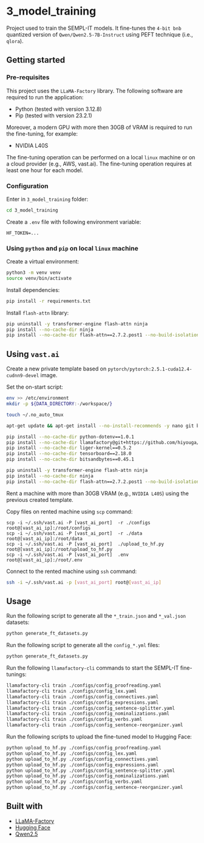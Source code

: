 # 3_model_training
Project used to train the SEMPL-IT models. It fine-tunes the `4-bit bnb` quantized version of `Qwen/Qwen2.5-7B-Instruct` using PEFT technique (i.e., `qlora`).

## Getting started
### Pre-requisites
This project uses the `LLaMA-Factory` library. The following software are required to run the application:
* Python (tested with version 3.12.8)
* Pip (tested with version 23.2.1)

Moreover, a modern GPU with more then 30GB of VRAM is required to run the fine-tuning, for example:
* NVIDIA L40S

The fine-tuning operation can be performed on a local `linux` machine or on a cloud provider (e.g., AWS, vast.ai). The fine-tuning operation requires at least one hour for each model. 

### Configuration
Enter in `3_model_training` folder:
```sh
cd 3_model_training
```

Create a `.env` file with following environment variable:
```
HF_TOKEN=...
```

### Using `python` and `pip` on local `linux` machine
Create a virtual environment:
```sh
python3 -m venv venv
source venv/bin/activate
```

Install dependencies:
```sh
pip install -r requirements.txt
```

Install `flash-attn` library:
```sh
pip uninstall -y transformer-engine flash-attn ninja
pip install --no-cache-dir ninja
pip install --no-cache-dir flash-attn==2.7.2.post1 --no-build-isolation
```

## Using `vast.ai`
Create a new private template based on `pytorch/pytorch:2.5.1-cuda12.4-cudnn9-devel` image.

Set the on-start script:
```sh
env >> /etc/environment
mkdir -p ${DATA_DIRECTORY:-/workspace/}

touch ~/.no_auto_tmux

apt-get update && apt-get install --no-install-recommends -y nano git build-essential screen && apt-get clean && rm -rf /var/lib/apt/lists/*

pip install --no-cache-dir python-dotenv==1.0.1
pip install --no-cache-dir llamafactory@git+https://github.com/hiyouga/LLaMA-Factory
pip install --no-cache-dir liger-kernel==0.5.2
pip install --no-cache-dir tensorboard==2.18.0
pip install --no-cache-dir bitsandbytes==0.45.1

pip uninstall -y transformer-engine flash-attn ninja
pip install --no-cache-dir ninja
pip install --no-cache-dir flash-attn==2.7.2.post1 --no-build-isolation
```

Rent a machine with more than 30GB VRAM (e.g., `NVIDIA L40S`) using the previous created template.

Copy files on rented machine using `scp` command:
```
scp -i ~/.ssh/vast.ai -P [vast_ai_port]  -r ./configs      root@[vast_ai_ip]:/root/configs
scp -i ~/.ssh/vast.ai -P [vast_ai_port]  -r ./data         root@[vast_ai_ip]:/root/data
scp -i ~/.ssh/vast.ai -P [vast_ai_port]  ./upload_to_hf.py root@[vast_ai_ip]:/root/upload_to_hf.py
scp -i ~/.ssh/vast.ai -P [vast_ai_port]  .env              root@[vast_ai_ip]:/root/.env
```

Connect to the rented machine using `ssh` command:
```sh
ssh -i ~/.ssh/vast.ai -p [vast_ai_port] root@[vast_ai_ip]
```

## Usage
Run the following script to generate all the `*_train.json` and `*_val.json` datasets:
```sh
python generate_ft_datasets.py
```

Run the following script to generate all the `config_*.yml` files:
```sh
python generate_ft_datasets.py
```

Run the following `llamafactory-cli` commands to start the SEMPL-IT fine-tunings:
```sh
llamafactory-cli train ./configs/config_proofreading.yaml
llamafactory-cli train ./configs/config_lex.yaml
llamafactory-cli train ./configs/config_connectives.yaml
llamafactory-cli train ./configs/config_expressions.yaml
llamafactory-cli train ./configs/config_sentence-splitter.yaml
llamafactory-cli train ./configs/config_nominalizations.yaml
llamafactory-cli train ./configs/config_verbs.yaml
llamafactory-cli train ./configs/config_sentence-reorganizer.yaml
```

Run the following scripts to upload the fine-tuned model to Hugging Face:
```sh
python upload_to_hf.py ./configs/config_proofreading.yaml
python upload_to_hf.py ./configs/config_lex.yaml
python upload_to_hf.py ./configs/config_connectives.yaml
python upload_to_hf.py ./configs/config_expressions.yaml
python upload_to_hf.py ./configs/config_sentence-splitter.yaml
python upload_to_hf.py ./configs/config_nominalizations.yaml
python upload_to_hf.py ./configs/config_verbs.yaml
python upload_to_hf.py ./configs/config_sentence-reorganizer.yaml
```

## Built with
* [LLaMA-Factory](https://github.com/hiyouga/LLaMA-Factory)
* [Hugging Face](https://huggingface.co)
* [Qwen2.5](https://github.com/QwenLM/Qwen2.5)